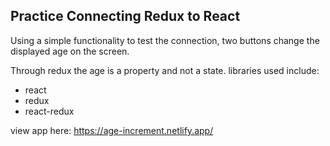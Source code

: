 ## Practice Connecting Redux to React
Using a simple functionality to test the connection, two buttons change the displayed age on the screen.

Through redux the age is a property and not a state. libraries used include:
- react
- redux
- react-redux

view app here: https://age-increment.netlify.app/